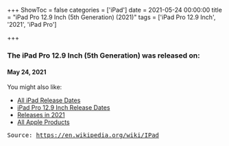 +++
ShowToc = false
categories = ['iPad']
date = 2021-05-24 00:00:00
title = "iPad Pro 12.9 Inch (5th Generation) (2021)"
tags = ['iPad Pro 12.9 Inch', '2021', 'iPad Pro']

+++

### The iPad Pro 12.9 Inch (5th Generation) was released on: 
#### May 24, 2021


<!--more-->


    
You might also like:

- [All iPad Release Dates](https://AppleReleaseDate.com//categories/ipad/)
- [iPad Pro 12.9 Inch Release Dates](https://AppleReleaseDate.com//tags/ipad-pro-12.9-inch/)
- [Releases in 2021](https://AppleReleaseDate.com//tags/2021/)
- [All Apple Products](https://AppleReleaseDate.com//categories/)



<kbd> Source: https://en.wikipedia.org/wiki/IPad</kbd>


